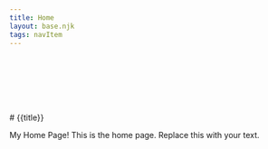 ```yaml
---
title: Home
layout: base.njk
tags: navItem
---
```

<br>
<br>
<br>
<br>
<br>
<br>
# {{title}}

My Home Page!
This is the home page. Replace this with your text.
